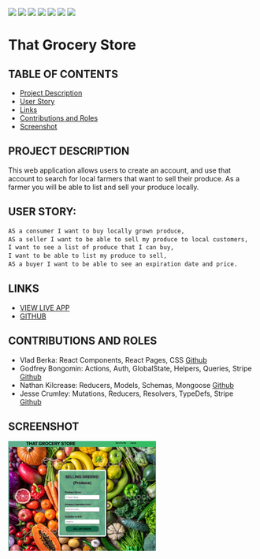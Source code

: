 <img src="https://img.shields.io/badge/html5%20-%23E34F26.svg?&style=for-the-badge&logo=html5&logoColor=white"/> <img src="https://img.shields.io/badge/css3%20-%231572B6.svg?&style=for-the-badge&logo=css3&logoColor=white"/> <img src="https://img.shields.io/badge/bootstrap%20-%23563D7C.svg?&style=for-the-badge&logo=bootstrap&logoColor=white"/> <img src="https://img.shields.io/badge/javascript%20-%23323330.svg?&style=for-the-badge&logo=javascript&logoColor=%23F7DF1E"/> <img src="https://img.shields.io/badge/node.js%20-%2343853D.svg?&style=for-the-badge&logo=node.js&logoColor=white"/> <img src="https://img.shields.io/badge/-ReactJs-61DAFB?logo=react"/> <img src="https://img.shields.io/badge/heroku%20-%23430098.svg?&style=for-the-badge&logo=heroku&logoColor=white"/>

# That Grocery Store

## TABLE OF CONTENTS

- [Project Description](#project-description)
- [User Story](#user-story)
- [Links](#links)
- [Contributions and Roles](#contributions-and-roles)
- [Screenshot](#screenshot)

## PROJECT DESCRIPTION

This web application allows users to create an account, and use that account to search for local farmers that want to sell their produce. As a farmer you will be able to list and sell your produce locally.

## USER STORY:

```md
AS a consumer I want to buy locally grown produce,
AS a seller I want to be able to sell my produce to local customers,
I want to see a list of produce that I can buy,
I want to be able to list my produce to sell,
AS a buyer I want to be able to see an expiration date and price.
```

## LINKS

- [VIEW LIVE APP](https://that-grocery-store.herokuapp.com/)
- [GITHUB](https://github.com/bongomin256/That_Grocery_Store)

## CONTRIBUTIONS AND ROLES

- Vlad Berka: React Components, React Pages, CSS [Github](https://github.com/vlad-berka)
- Godfrey Bongomin: Actions, Auth, GlobalState, Helpers, Queries, Stripe [Github](https://github.com/bongomin256)
- Nathan Kilcrease: Reducers, Models, Schemas, Mongoose [Github](https://github.com/batemanz)
- Jesse Crumley: Mutations, Reducers, Resolvers, TypeDefs, Stripe [Github](https://github.com/crumwj22)

## SCREENSHOT

<img src="client/src/images/TGS.png" width="300px">
